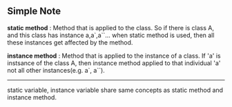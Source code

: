 ## Simple Note

**static method** : Method that is applied to the class. So if there is class A, and this class has instance a,a`,a``... when static method is used, then all these instances get affected by the method.

**instance method** : Method that is applied to the instance of a class. If 'a' is instsance of the class A, then instance method applied to that individual 'a' not all other instances(e.g. a`, a``).

---

static variable, instance variable share same concepts as static method and instance method.
